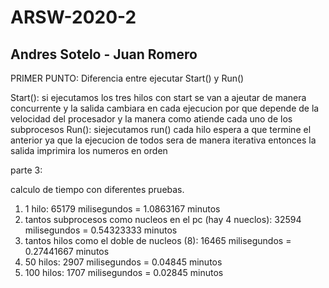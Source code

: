 # ARSW-2020-2
## Andres Sotelo - Juan Romero 

PRIMER PUNTO:
Diferencia entre ejecutar Start() y Run()

Start(): si ejecutamos los tres hilos con start se van a ajeutar de manera concurrente y la salida cambiara en cada ejecucion por que depende de la velocidad del procesador y la manera como atiende cada uno de los subprocesos
Run(): siejecutamos run() cada hilo espera a que termine el anterior ya que la ejecucion de todos sera de manera iterativa entonces la salida imprimira los numeros en orden

parte 3:

calculo de tiempo con diferentes pruebas.


1) 1 hilo: 65179 milisegundos = 1.0863167 minutos
2) tantos subprocesos como nucleos en el pc (hay 4 nueclos): 32594 milisegundos = 0.54323333 minutos
3) tantos hilos como el doble de nucleos (8): 16465 milisegundos = 0.27441667 minutos
4) 50 hilos: 2907 milisegundos = 0.04845 minutos
5) 100 hilos: 1707 milisegundos = 0.02845 minutos

